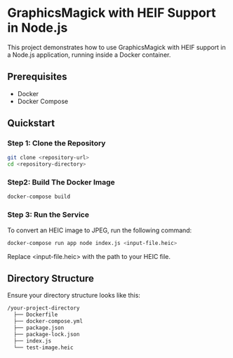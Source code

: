 # GraphicsMagick with HEIF Support in Node.js

This project demonstrates how to use GraphicsMagick with HEIF support in a Node.js application, running inside a Docker container.

## Prerequisites

- Docker
- Docker Compose

## Quickstart

### Step 1: Clone the Repository

```sh
git clone <repository-url>
cd <repository-directory>
```

### Step2: Build The Docker Image
```sh
docker-compose build
```

### Step 3: Run the Service
To convert an HEIC image to JPEG, run the following command:
```sh
docker-compose run app node index.js <input-file.heic>
```

Replace <input-file.heic> with the path to your HEIC file.

## Directory Structure
Ensure your directory structure looks like this:
```sh
/your-project-directory
  ├── Dockerfile
  ├── docker-compose.yml
  ├── package.json
  ├── package-lock.json
  ├── index.js
  └── test-image.heic
```
